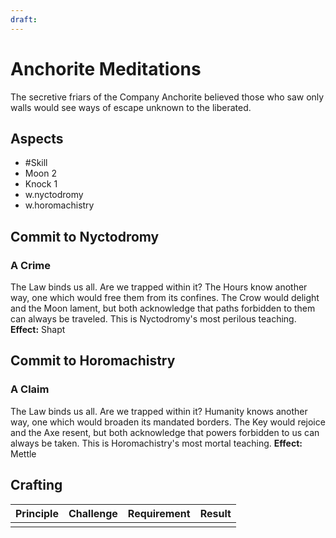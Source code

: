 ```yaml
---
draft:
---
```

# Anchorite Meditations
The secretive friars of the Company Anchorite believed those who saw only walls would see ways of escape unknown to the liberated.
## Aspects
- #Skill
- Moon 2
- Knock 1
- w.nyctodromy
- w.horomachistry
## Commit to Nyctodromy
### A Crime
The Law binds us all. Are we trapped within it? The Hours know another way, one which would free them from its confines. The Crow would delight and the Moon lament, but both acknowledge that paths forbidden to them can always be traveled. This is Nyctodromy's most perilous teaching.
**Effect:** Shapt
## Commit to Horomachistry
### A Claim
The Law binds us all. Are we trapped within it? Humanity knows another way, one which would broaden its mandated borders. The Key would rejoice and the Axe resent, but both acknowledge that powers forbidden to us can always be taken. This is Horomachistry's most mortal teaching.
**Effect:** Mettle

## Crafting
| Principle | Challenge | Requirement | Result |
| --------- | --------- | ----------- | ------ |
|           |           |             |        |
